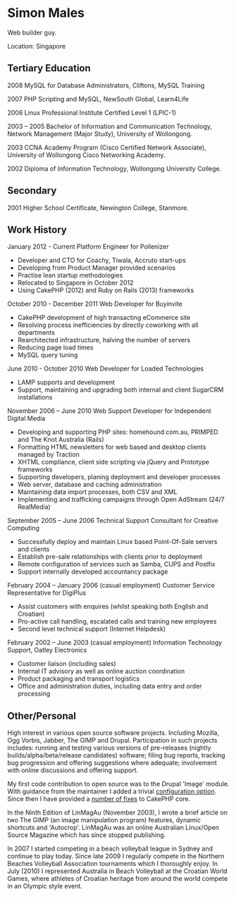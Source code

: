 Simon Males
===========

Web builder guy.

Location: Singapore

Tertiary Education
------------------
2008
MySQL for Database Administrators, Cliftons, MySQL Training

2007
PHP Scripting and MySQL, NewSouth Global, Learn4Life

2006
Linux Professional Institute Certified Level 1 (LPIC-1)

2003 – 2005
Bachelor of Information and Communication Technology, Network Management (Major Study), University of Wollongong.

2003
CCNA Academy Program (Cisco Certified Network Associate), University of Wollongong Cisco Networking Academy.

2002
Diploma of Information Technology, Wollongong University College.

Secondary
---------

2001
Higher School Certificate, Newington College, Stanmore.

Work History
------------

January 2012 - Current
Platform Engineer for Pollenizer

* Developer and CTO for Coachy, Tiwala, Accruto start-ups
* Developing from Product Manager provided scenarios
* Practise lean startup methodologies
* Relocated to Singapore in October 2012
* Using CakePHP (2012) and Ruby on Rails (2013) frameworks

October 2010 - December 2011
Web Developer for Buyinvite

* CakePHP development of high transacting eCommerce site
* Resolving process inefficiencies by directly coworking with all departments
* Rearchitected infrastructure, halving the number of servers
* Reducing page load times
* MySQL query tuning

June 2010 - October 2010
Web Developer for Loaded Technologies

* LAMP supports and development
* Support, maintaining and upgrading both internal and client SugarCRM installations

November 2006 – June 2010
Web Support Developer for Independent Digital Media

* Developing and supporting PHP sites: homehound.com.au, PRIMPED and The Knot Australia (Rails)
* Formatting HTML newsletters for web based and desktop clients managed by Traction
* XHTML compliance, client side scripting via jQuery and Prototype frameworks
* Supporting developers, planing deployment and developer processes
* Web server, database and caching administration
* Maintaining data import processes, both CSV and XML
* Implementing and trafficking campaigns through Open AdStream (24/7 RealMedia)

September 2005 – June 2006
Technical Support Consultant for Creative Computing

* Successfully deploy and maintain Linux based Point-Of-Sale servers and clients
* Establish pre-sale relationships with clients prior to deployment
* Remote configuration of services such as Samba, CUPS and Postfix
* Support internally developed accountancy package

February 2004 – January 2006 (casual employment)
Customer Service Representative for DigiPlus

* Assist customers with enquires (whilst speaking both English and Croatian)
* Pro-active call handling, escalated calls and training new employees
* Second level technical support (Internet Helpdesk)

February 2002 – June 2003 (casual employment)
Information Technology Support,  Oatley Electronics

* Customer liaison (including sales)
* Internal IT advisory as well as online auction coordination
* Product packaging and transport logistics
* Office and administration duties, including data entry and order processing

Other/Personal
--------------

High interest in various open source software projects. Including Mozilla, Ogg Vorbis, Jabber, The GIMP and Drupal. Participation in such projects includes: running and testing various versions of pre-releases (nightly builds/alpha/beta/release candidates) software; filing bug reports, tracking bug progression and offering suggestions where adequate; involvement with online discussions and offering support.

My first code contribution to open source was to the Drupal 'Image' module. With guidance from the maintainer I added a trivial [configuration option](http://drupal.org/commitlog/commit/78/be4f77d0a68424348591cde27f371253a8b755fc). Since then I have provided a [number of fixes](https://github.com/cakephp/cakephp/commits/master?author=sime) to CakePHP core.

In the Ninth Edition of LinMagAu (November 2003), I wrote a brief article on two The GIMP (an image manipulation program) features, dynamic shortcuts and 'Autocrop'. LinMagAu was an online Australian Linux/Open Source Magazine which has since stopped publishing.

In 2007 I started competing in a beach volleyball league in Sydney and continue to play today. Since late 2009 I regularly compete in the Northern Beaches Volleyball Association tournaments which I thoroughly enjoy. In July (2010) I represented Australia in Beach Volleyball at the Croatian World Games, where athletes of Croatian heritage from around the world compete in an Olympic style event.
